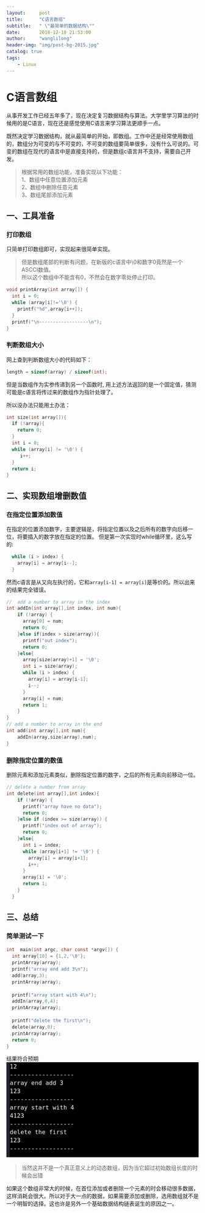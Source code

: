 ```yaml
---
layout:     post
title:      "C语言数组"
subtitle:   " \"最简单的数据结构\""
date:       2018-12-10 21:53:00
author:     "wanglilong"
header-img: "img/post-bg-2015.jpg"
catalog: true
tags:
    - Linux
---
```

# C语言数组
从事开发工作已经五年多了，现在决定复习数据结构与算法。大学里学习算法的时候用的是C语言，现在还是感觉使用C语言来学习算法更顺手一点。

既然决定学习数据结构，就从最简单的开始，即数组。工作中还是经常使用数组的，数组分为可变的与不可变的，不可变的数组要简单很多，没有什么可说的。可变的数组在现代的语言中是直接支持的，但是数组c语言并不支持，需要自己开发。

>根据常用的数组功能，准备实现以下功能： <br />
>1、数组中任意位置添加元素     <br />
>2、数组中删除任意元素    <br />
>3、数组尾部添加元素    <br />

## 一、工具准备
### 打印数组
只简单打印数组即可，实现起来很简单实现。
>但是数组尾部的判断有问题，在新版的c语言中\0和数字0竟然是一个ASCCI数值。    <br />
>所以这个数组中不能含有0，不然会在数字零处停止打印。

```c
void printArray(int array[]) {
  int i = 0;
  while (array[i]!='\0') {
    printf("%d",array[i++]);
  }
  printf("\n------------------\n");
}
```
### 判断数组大小
网上查到判断数组大小的代码如下：
```c
length = sizeof(array) / sizeof(int);
```

但是当数组作为实参传递到另一个函数时, 用上述方法返回的是一个固定值，猜测可能是c语言将传过来的数组作为指针处理了。

所以没办法只能用土办法：

```c
int size(int array[]){
  if (!array){
    return 0;
  }
  int i = 0;
  while (array[i] != '\0') {
     i++;
  }
  return i;
}
```

## 二、实现数组增删数值
### 在指定位置添加数值
在指定的位置添加数字，主要逻辑是，将指定位置以及之后所有的数字向后移一位，将要插入的数字放在指定的位置。
但是第一次实现时while循环里，这么写的:
```c
  while (i > index) {
    array[i] = array[i--];
  }

```
然而c语言是从又向左执行的，它和`array[i-1] = array[i]`是等价的。所以出来的结果完全错误。
```c
//  add a number to array in the index
int addIn(int array[],int index, int num){
    if (!array) {
      array[0] = num;
      return 0;
    }else if(index > size(array)){
      printf("out index");
      return 0;
    }else{
      array[size(array)+1] = '\0';
      int i = size(array);
      while (i > index) {
        array[i] = array[i-1];
        i--;
      }
      array[i] = num;
      return 1;
    }
}
// add a number to array in the end
int add(int array[],int num){
    addIn(array,size(array),num);
}
```
### 删除指定位置的数值
删除元素和添加元素类似，删除指定位置的数字，之后的所有元素向前移动一位。
```c
// delete a number from array
int delete(int array[],int index){
    if (!array) {
      printf("array have no data");
      return 0;
    }else if (index >= size(array)) {
      printf("index out of array");
      return 0;
    }else{
      int i = index;
      while (array[i+1] != '\0') {
        array[i] = array[i+1];
        i++;
      }
      array[i] = '\0';
      return 1;
    }
  }

```

## 三、总结
### 简单测试一下
```c
int  main(int argc, char const *argv[]) {
  int array[10] = {1,2,'\0'};
  printArray(array);
  printf("array end add 3\n");
  add(array,3);
  printArray(array);

  printf("array start with 4\n");
  addIn(array,0,4);
  printArray(array);

  printf("delete the first\n");
  delete(array,0);
  printArray(array);
  return 0;
}
```
结果符合预期
![](../img/c/ArrayTest.png)
>当然这并不是一个真正意义上的动态数组，因为当它超过初始数组长度的时候会出错

如果这个数组非常大的时候，在首位添加或者删除一个元素的时会移动很多数据，这样消耗会很大。所以对于大一点的数据，如果需要添加或删除，选用数组就不是一个明智的选择。这也许是另外一个基础数据结构链表诞生的原因之一。
